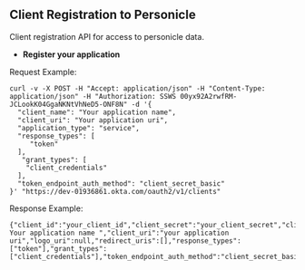 ## Client Registration to Personicle

Client registration API for access to personicle data.

- **Register your application**

Request Example: 
``` 
curl -v -X POST -H "Accept: application/json" -H "Content-Type: application/json" -H "Authorization: SSWS 00yx92A2rwfRM-JCLookK04GgaNKNtVhNeD5-ONF8N" -d '{
  "client_name": "Your application name",
  "client_uri": "Your application uri",
  "application_type": "service",
  "response_types": [
     "token"
  ],
   "grant_types": [
    "client_credentials"
  ],
  "token_endpoint_auth_method": "client_secret_basic"
}' "https://dev-01936861.okta.com/oauth2/v1/clients"
```

Response Example: 
``` 
{"client_id":"your_client_id","client_secret":"your_client_secret","client_id_issued_at":1647470465,"client_secret_expires_at":0,"client_name":" Your application name ","client_uri":"your application uri","logo_uri":null,"redirect_uris":[],"response_types":["token"],"grant_types":["client_credentials"],"token_endpoint_auth_method":"client_secret_basic","application_type":"service"}
```

